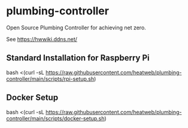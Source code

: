 # plumbing-controller
Open Source Plumbing Controller for achieving net zero.

See https://hwwiki.ddns.net/


## Standard Installation for Raspberry Pi

 bash <(curl -sL https://raw.githubusercontent.com/heatweb/plumbing-controller/main/scripts/rpi-setup.sh)



## Docker Setup

 bash <(curl -sL https://raw.githubusercontent.com/heatweb/plumbing-controller/main/scripts/docker-setup.sh)

